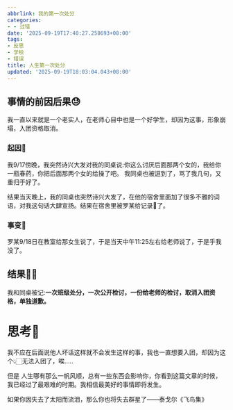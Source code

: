 ```yaml
---
abbrlink: 我的第一次处分
categories:
- - 过错
date: '2025-09-19T17:40:27.258693+08:00'
tags:
- 反思
- 学校
- 错误
title: 人生第一次处分
updated: '2025-09-19T18:03:04.043+08:00'
---
```

## 事情的前因后果😓

我一直以来就是一个老实人，在老师心目中也是一个好学生，却因为这事，形象崩塌，入团资格取消。

### 起因👀

我9/17傍晚，我突然诗兴大发对我的同桌说:你这么讨厌后面那两个女的，我给你一瓶春药，你把后面那两个女的给操了吧。 我同桌也被逗到了，骂了我几句，又重归于好了。

结果当天晚上，我的同桌也突然诗兴大发了，在他的宿舍里面加了很多不雅的词语，对我这句话大肆宣扬。结果在宿舍里被罗某给记录📝了。

### 事变🤛

罗某9/18日在教室给那女生说了，于是当天中午11:25左右给老师说了，于是乎我没了。

## 结果👊🏻

我和同桌被记:**一次班级处分，一次公开检讨，一份给老师的检讨，取消入团资格，单独道歉。**

# 思考🤔

我不应在后面说他人坏话这样就不会发生这样的事，我也一直想要入团，却因为这个👆🏻无法入团了，唉.....

但是 人生哪有那么一帆风顺，总有一些东西会影响你，你看到这篇文章的时候，我已经过了最艰难的时期。我相信最美好的事情即将发生。

如果你因失去了太阳而流泪，那么你也将失去群星了——泰戈尔《飞鸟集》
